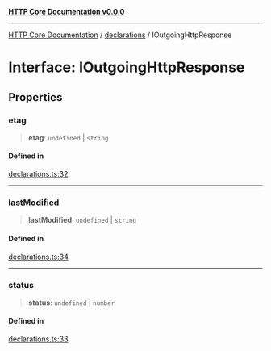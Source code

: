 [**HTTP Core Documentation v0.0.0**](../../README.md)

***

[HTTP Core Documentation](../../modules.md) / [declarations](../README.md) / IOutgoingHttpResponse

# Interface: IOutgoingHttpResponse

## Properties

### etag

> **etag**: `undefined` \| `string`

#### Defined in

[declarations.ts:32](https://github.com/stonemjs/http-core/blob/89981cacc9858cf786fba9df03b328b6b56a5b75/src/declarations.ts#L32)

***

### lastModified

> **lastModified**: `undefined` \| `string`

#### Defined in

[declarations.ts:34](https://github.com/stonemjs/http-core/blob/89981cacc9858cf786fba9df03b328b6b56a5b75/src/declarations.ts#L34)

***

### status

> **status**: `undefined` \| `number`

#### Defined in

[declarations.ts:33](https://github.com/stonemjs/http-core/blob/89981cacc9858cf786fba9df03b328b6b56a5b75/src/declarations.ts#L33)
